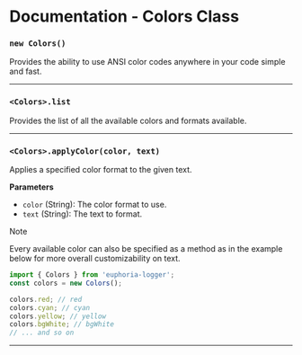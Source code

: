 # Documentation - Colors Class

### `new Colors()`

Provides the ability to use ANSI color codes anywhere in your code simple and fast.

---

### `<Colors>.list`

Provides the list of all the available colors and formats available.

---

### `<Colors>.applyColor(color, text)`

Applies a specified color format to the given text.

**Parameters**

-   `color` (String): The color format to use.
-   `text` (String): The text to format.

> [!NOTE]
> Every available color can also be specified as a method as in the example below for more overall customizability on text.

```js
import { Colors } from 'euphoria-logger';
const colors = new Colors();

colors.red; // red
colors.cyan; // cyan
colors.yellow; // yellow
colors.bgWhite; // bgWhite
// ... and so on
```

---
